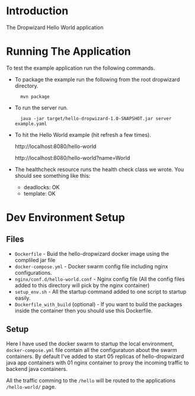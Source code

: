 # Introduction

The Dropwizard Hello World application

# Running The Application

To test the example application run the following commands.

* To package the example run the following from the root dropwizard directory.

        mvn package

* To run the server run.

        java -jar target/hello-dropwizard-1.0-SNAPSHOT.jar server example.yaml

* To hit the Hello World example (hit refresh a few times).

	http://localhost:8080/hello-world

	http://localhost:8080/hello-world?name=World

* The healthcheck resource runs the health check class we wrote. You should see something like this:

  * deadlocks: OK
  * template: OK

# Dev Environment Setup

## Files
- `Dockerfile` - Buid the hello-dropwizard docker image using the compliled jar file
- `docker-compose.yml` - Docker swarm config file including nginx configurations.
- `nginx/conf.d/hello-world.conf` - Nginx config file (All the config files added to this directory will pick by the nginx container)
- `setup_env.sh` - All the startup command added to one script to startup easily.
- `Dockerfile_with_build` (optional) - If you want to build the packages inside the container then you should use this Dockerfile.

## Setup
Here I have used the docker swarm to startup the local environment, `docker-compose.yml` file contain all the configuratuon about the swarm containers. By default I've added to start 05 replicas of hello-dropwizard java app containers with 01 nginx container to proxy the incoming traffic to backend java containers.

All the traffic comming to the `/hello` will be routed to the applications `/hello-world/` page.